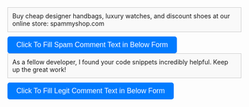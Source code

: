 <div id="copyBox1" style="border: 1px solid #ccc; padding: 10px; width: 100%; height: auto; background-color: #f9f9f9; margin-bottom: 10px;">
    Buy cheap designer handbags, luxury watches, and discount shoes at our online store: spammyshop.com
</div>
<button onclick="copyText1()" style="display: inline-block; padding: 10px 20px; font-size: 16px; color: #fff; background-color: #007bff; border: none; border-radius: 5px; cursor: pointer;">Click To Fill Spam Comment Text in Below Form</button>
<div id="copyBox2" style="border: 1px solid #ccc; padding: 10px; width: 100%; height: auto; background-color: #f9f9f9; margin-bottom: 10px;">
As a fellow developer, I found your code snippets incredibly helpful. Keep up the great work!
</div>
<button onclick="copyText2()" style="display: inline-block; padding: 10px 20px; font-size: 16px; color: #fff; background-color: #007bff; border: none; border-radius: 5px; cursor: pointer;">Click To Fill Legit Comment Text in Below Form</button>
<script>
function copyText1() {
var copyBox = document.getElementById('copyBox1');
var copiedText = copyBox.innerText;
var tempTextArea = document.createElement('textarea');
tempTextArea.value = copiedText;
document.body.appendChild(tempTextArea);
tempTextArea.select();
document.execCommand('copy');
document.body.removeChild(tempTextArea);
alert('The comment form below is already filled with a spam comment. To test whether promotional spam comments are blocked after installing the Anti-Spam Bee plugin, please submit the form. Our free SecureForm 7 plugin automatically prevents such comments from being posted immediately, eliminating the need for manual review by the site owner. SecureForm7 is powered by advanced AI technology from OpenAI.');
var commentTextarea = document.querySelector(".comment-form-comment textarea#comment");
if (commentTextarea) {commentTextarea.value = copiedText;}
}
function copyText2() {
var copyBox = document.getElementById('copyBox2');
var copiedText = copyBox.innerText;
var tempTextArea = document.createElement('textarea');
tempTextArea.value = copiedText;
document.body.appendChild(tempTextArea);
tempTextArea.select();
document.execCommand('copy');
document.body.removeChild(tempTextArea);
alert('The comment form below is already filled with a legitimate comment. Ideally, such comments should not be blocked or quarantined after installing any anti-spam plugin like Anti-Spam Bee. Please submit the form to test this. Our free SecureForm 7 plugin ensures that legitimate comments like this one are never blocked, removing the need for manual review by the site owner. SecureForm 7 is powered by advanced AI technology from OpenAI.');
var commentTextarea = document.querySelector(".comment-form-comment textarea#comment");
if (commentTextarea) {commentTextarea.value = copiedText;
}
}
window.onload = function() {
var spacers = document.querySelectorAll('.wp-block-spacer');
spacers.forEach(function(spacer) {
spacer.style.height = '0';
});
var separators = document.querySelectorAll('.wp-block-separator');
separators.forEach(function(separator) {
separator.style.marginBottom = '0';
});
var headings = document.querySelectorAll('.wp-block-comments .wp-block-heading');
headings.forEach(function(heading) {
heading.style.marginTop = '0';
});
var replyTitles = document.querySelectorAll('.comment-respond .comment-reply-title');
replyTitles.forEach(function(replyTitle) {
replyTitle.style.marginTop = '0';
});
var navWpblock = document.querySelectorAll('nav.wp-block-group');
navWpblock.forEach(function(nav) {
nav.style.margin = '0';
nav.style.padding = '0';
});
};
</script>
